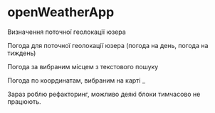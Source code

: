 # openWeatherApp

Визначення поточної геолокації юзера

Погода для поточної геолокації юзера (погода на день, погода на тиждень)

Погода за вибраним місцем з текстового пошуку

Погода по координатам, вибраним на карті
_

Зараз роблю рефакторинг, можливо деякі блоки тимчасово не працюють.
